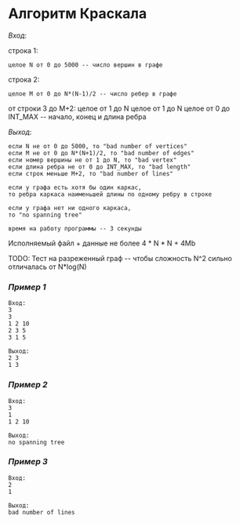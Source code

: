 # **Алгоритм Краскала**

*Вход*:

строка 1:

	целое N от 0 до 5000 -- число вершин в графе

строка 2:

	целое M от 0 до N*(N-1)/2 -- число ребер в графе
от строки 3 до M+2:
	целое от 1 до N целое от 1 до N целое от 0 до INT_MAX -- начало, конец и длина ребра

*Выход*:

	если N не от 0 до 5000, то "bad number of vertices"
	если M не от 0 до N*(N+1)/2, то "bad number of edges"
	если номер вершины не от 1 до N, то "bad vertex"
	если длина ребра не от 0 до INT_MAX, то "bad length"
	если строк меньше M+2, то "bad number of lines"

	если у графа есть хотя бы один каркас,
	то ребра каркаса наименьшей длины по одному ребру в строке

	если у графа нет ни одного каркаса,
	то "no spanning tree"

	время на работу программы -- 3 секунды

Исполняемый файл + данные не более 4 * N * N + 4Mb

TODO: Тест на разреженный граф -- чтобы сложность N^2 сильно отличалась от N*log(N)

### *Пример 1*

	Вход:
	3
	3
	1 2 10
	2 3 5
	3 1 5

	Выход:
	2 3
	1 3


### *Пример 2*

	Вход:
	3
	1
	1 2 10

	Выход:
	no spanning tree

### *Пример 3*

	Вход:
	2
	1
	
	Выход:
	bad number of lines